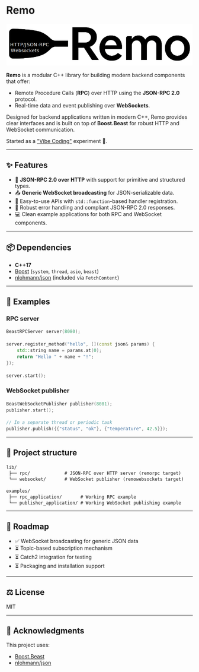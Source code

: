 # Remo

![logo](./docs/logo.png)

**Remo** is a modular C++ library for building modern backend components that offer:

* Remote Procedure Calls (**RPC**) over HTTP using the **JSON-RPC 2.0** protocol.
* Real-time data and event publishing over **WebSockets**.

Designed for backend applications written in modern C++, Remo provides clear interfaces and is built on top of **Boost.Beast** for robust HTTP and WebSocket communication.

Started as a ["Vibe Coding"](https://en.wikipedia.org/wiki/Vibe_coding) experiment 🙂.

---

## ✨ Features

* 📡 **JSON-RPC 2.0 over HTTP** with support for primitive and structured types.
* 📤 **Generic WebSocket broadcasting** for JSON-serializable data.
* 🔧 Easy-to-use APIs with `std::function`-based handler registration.
* 🚦 Robust error handling and compliant JSON-RPC 2.0 responses.
* 💻 Clean example applications for both RPC and WebSocket components.

---

## 📦 Dependencies

* **C++17**
* [Boost](https://www.boost.org/) (`system`, `thread`, `asio`, `beast`)
* [nlohmann/json](https://github.com/nlohmann/json) (included via `FetchContent`)

---

## 🧪 Examples

### RPC server

```cpp
BeastRPCServer server(8080);

server.register_method("hello", [](const json& params) {
    std::string name = params.at(0);
    return "Hello " + name + "!";
});

server.start();
```

### WebSocket publisher

```cpp
BeastWebSocketPublisher publisher(8081);
publisher.start();

// In a separate thread or periodic task
publisher.publish({{"status", "ok"}, {"temperature", 42.5}});
```

---

## 📁 Project structure

```
lib/
 ├── rpc/             # JSON-RPC over HTTP server (remorpc target)
 └── websocket/       # WebSocket publisher (remowebsockets target)

examples/
 ├── rpc_application/       # Working RPC example
 └── publisher_application/ # Working WebSocket publishing example

```

---

## 🚀 Roadmap

* ✅ WebSocket broadcasting for generic JSON data
* ⏳ Topic-based subscription mechanism
* ⏳ Catch2 integration for testing
* ⏳ Packaging and installation support

---

## ⚖️ License

MIT

---

## 🙌 Acknowledgments

This project uses:

* [Boost.Beast](https://www.boost.org/doc/libs/release/libs/beast/)
* [nlohmann/json](https://github.com/nlohmann/json)

